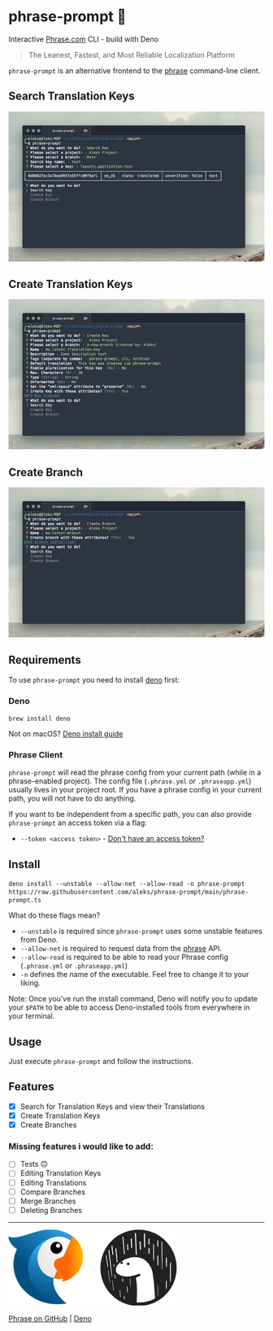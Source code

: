 # phrase-prompt 🦕
Interactive [Phrase.com](https://phrase.com) CLI - build with Deno

> The Leanest, Fastest, and Most Reliable Localization Platform

`phrase-prompt` is an alternative frontend to the [phrase](https://help.phrase.com/help/configuration) command-line client.

## Search Translation Keys
![search keys](https://raw.githubusercontent.com/aleks/phrase-prompt/main/readme/search.png)

## Create Translation Keys
![create keys](https://raw.githubusercontent.com/aleks/phrase-prompt/main/readme/create-key.png)

## Create Branch
![create keys](https://raw.githubusercontent.com/aleks/phrase-prompt/main/readme/create-branch.png)

## Requirements

To use `phrase-prompt` you need to install [deno](https://deno.land/) first:

### Deno

```
brew install deno
```
Not on macOS? [Deno install guide](https://deno.land/#installation)

### Phrase Client

`phrase-prompt` will read the phrase config from your current path (while in a phrase-enabled project). The config file (`.phrase.yml` or `.phraseapp.yml`) usually lives in your project root. If you have a phrase config in your current path, you will not have to do anything.

If you want to be independent from a specific path, you can also provide `phrase-prompt` an access token via a flag:
- `--token <access token>` - [Don't have an access token?](https://help.phrase.com/help/access-tokens)

## Install

```
deno install --unstable --allow-net --allow-read -n phrase-prompt https://raw.githubusercontent.com/aleks/phrase-prompt/main/phrase-prompt.ts
```

What do these flags mean?
- `--unstable` is required since `phrase-prompt` uses some unstable features from Deno.
- `--allow-net` is required to request data from the [phrase](https://phrase.com) API.
- `--allow-read` is required to be able to read your Phrase config (`.phrase.yml` or `.phraseapp.yml`)
- `-n` defines the name of the executable. Feel free to change it to your liking.

Note: Once you've run the install command, Deno will notify you to update your `$PATH` to be able to access Deno-installed tools from everywhere in your terminal.

## Usage

Just execute `phrase-prompt` and follow the instructions.

## Features

- [x] Search for Translation Keys and view their Translations
- [x] Create Translation Keys
- [x] Create Branches

### Missing features i would like to add:

- [ ] Tests 🙃
- [ ] Editing Translation Keys
- [ ] Editing Translations
- [ ] Compare Branches
- [ ] Merge Branches
- [ ] Deleting Branches

---

![phrase deno](https://raw.githubusercontent.com/aleks/phrase-prompt/main/readme/phrase-deno.png)

[Phrase on GitHub](https://github.com/phrase/) | [Deno](https://deno.land/)
